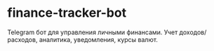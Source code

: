 # finance-tracker-bot
Telegram бот для управления личными финансами.  Учет доходов/расходов, аналитика, уведомления, курсы валют.
